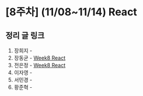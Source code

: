 # [8주차] (11/08~11/14) React

## 정리 글 링크

1. 장희지 - 
2. 장동균 - [Week8 React](https://dongkyun-jang.tistory.com/94)
3. 전은정 - [Week8 React](https://jjung-lab.tistory.com/29)
4. 이자영 - 
5. 서민경 - 
6. 황준혁 - 
